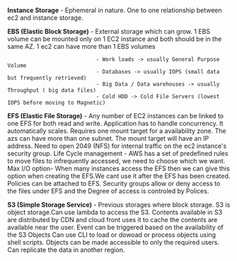 **Instance Storage** - Ephemeral in nature. One to one relationship between ec2 and instance storage.

**EBS (Elastic Block Storage)** - External storage which can grow. 1 EBS volume can be mounted only on 1 EC2 instance and both should be in the same AZ.
                              1 ec2 can have more than 1 EBS volumes
                              
                                - Work loads -> usually General Purpose Volume
                                - Databases -> usually IOPS (small data but frequently retrieved)
                                - Big Data / Data warehouses -> usually Throughput ( big data files)
                                - Cold HDD -> Cold File Servers (lowest IOPS before moving to Magnetic)
                                
**EFS (Elastic File Storage)** - Any number of EC2 instances can be linked to one EFS for both read and write. Application has to handle concurrency. 
                                 It automatically scales. 
                                 Requires one mount target for a availability zone. The azs can have more than one subnet. The mount target  will have an IP address.
                                 Need to open 2049 (NFS) for internal traffic on the ec2 instance's security group.
                                 Life Cycle management - AWS has a set of predefined rules to move files to infrequently accessed, we need to choose which we want.
                                 Max I/O option- When many instances access the EFS then we can give this option when creating the EFS.We cant use it after the EFS has been created.
                                 Policies can be attached to EFS. Security groups allow or deny access to the files under EFS and the Degree of access is controled by Polices.
                                 
**S3 (Simple Storage Service)** - Previous storages where block storage. S3 is object storage.Can use lambda to access the S3. 
                                    Contents available in S3 are distributed by CDN and cloud front uses it to cache the contents are available near the user.
                                    Event can be triggered based on the availability of the S3 Objects
                                    Can use CLI to load or dowoad or process objects using shell scripts.
                                    Objects can be made accessible to only the required users.
                                    Can replicate the data in another region.
